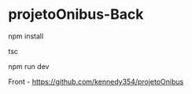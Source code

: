 # projetoOnibus-Back

npm install

tsc

npm run dev

Front - https://github.com/kennedy354/projetoOnibus
